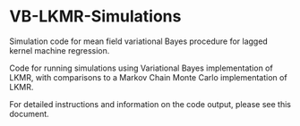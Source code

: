# VB-LKMR-Simulations
Simulation code for mean field variational Bayes procedure for lagged kernel machine regression.

Code for running simulations using Variational Bayes implementation of LKMR, with comparisons to a Markov Chain Monte Carlo implementation of LKMR.

For detailed instructions and information on the code output, please see this document.
